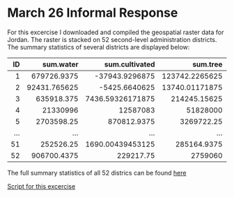 # March 26 Informal Response

For this excercise I downloaded and compiled the geospatial raster data for Jordan. The raster is stacked on 52 second-level administration districts. The summary statistics of several districts are displayed below: 

|ID|sum.water|sum.cultivated|sum.tree|sum.shrub|sum.herb|sum.sparse_veg|sum.aqua_veg|sum.artificial|sum.bare|sum.coastline|sum.road|sum.intersection|sum.reserve|sum.topo|sum.slope|sum.ntl|sum.pop20|mean.water|mean.cultivated|mean.tree|mean.shrub|mean.herb|mean.sparse_veg|mean.aqua_veg|mean.artificial|mean.bare|mean.coastline|mean.road|mean.intersection|mean.reserve|mean.topo|mean.slope|mean.ntl|mean.pop20|
|-:|-:|-:|-:|-:|-:|-:|-:|-:|-:|-:|-:|-:|-:|-:|-:|-:|-:|-:|-:|-:|-:|-:|-:|-:|-:|-:|-:|-:|-:|-:|-:|-:|-:|-:|
|1|679726.9375|-37943.9296875|123742.2265625|1173158|1856156.5|125708.7890625|3903620.75|81538.625|167961.875|3948423.75|25916.6484375|93419.078125|2059266|40397040|415986.21875|301959.65625|178169.03125|15.2187347412109|-0.849544942378998|2.77052450180054|26.2664012908936|41.5583839416504|2.8145546913147|87.4000473022461|1.82560765743256|3.76057958602905|88.4031677246094|0.580260336399078|2.09160470962524|46.105899810791|904.468811035156|9.31371593475342|6.76072025299072|3.98911237716675|
|2|92431.765625|-5425.6640625|13740.01171875|168408.40625|532834.8125|18928.279296875|1024249.75|69028.5703125|49927.67578125|1005303.25|9203.046875|30747.06640625|479776.125|7245589.5|153373.359375|21520.43359375|14231.61328125|7.78123188018799|-0.456751525402069|1.15668261051178|14.1772136688232|44.8559150695801|1.59344935417175|86.2249526977539|5.81106853485107|4.20308780670166|84.6299743652344|0.774744927883148|2.58839654922485|40.3892478942871|609.959289550781|12.9115104675293|1.8116660118103|1.19806742668152|
|3|635918.375|7436.59326171875|214245.15625|87985.5078125|568381.4375|37367.82421875|2737731.5|10271.8359375|42454.78515625|3389220.25|8530.125|24236.21875|2195654.5|26847208|212648.546875|952856.125|1027960.8125|20.0620250701904|0.234610483050346|6.75903034210205|2.77577662467957|17.9313621520996|1.1788843870163|86.3702621459961|0.324057042598724|1.33936834335327|106.923500061035|0.269109338521957|0.764606952667236|69.2687530517578|846.978759765625|6.70866012573242|30.06081199646|32.4302253723145|
|4|21330996|12587083|51828000|43823848|26317780|7897307|65079440|18759998|-6335014|124755784|5559978.5|12875391|91806688|519829984|1086544.625|385142.21875|46122.51953125|29.8160591125488|17.5939846038818|72.4441909790039|61.2561378479004|36.786491394043|11.0387048721313|90.966796875|26.2223682403564|-8.85496139526367|174.381256103516|7.77163171768188|17.996976852417|128.325637817383|726.608459472656|1.51875138282776|0.538344442844391|0.0644691810011864|
|5|2703598.25|870812.9375|3269722.25|2610496|2274237.75|1029944.5|7847979.5|1418280.625|-859366.3125|11776213|237230.515625|1175090.625|8644696|58776232|116775.59375|164475.578125|22360.484375|33.8918991088867|10.9163789749146|40.9887428283691|32.724781036377|28.50950050354|12.9112281799316|98.3810806274414|17.7793502807617|-10.7728853225708|147.624816894531|2.97388577461243|14.7307577133179|108.368598937988|736.809936523438|1.46388113498688|2.06184101104736|0.280307650566101|
|…|…|…|…|…|…|…|…|…|…|…|…|…|…|…|…|…|…|…|…|…|…|…|…|…|…|…|…|…|…|…|…|…|…|…|
|51|252526.25|1690.00439453125|285164.9375|245268.234375|344445.75|8728.181640625|1814475.75|45530.984375|5969.771484375|2046425.875|13705.4677734375|41836.36328125|1251393.125|12030597|142785.515625|103288.890625|108532.34375|13.9515428543091|0.0933691784739494|15.7547616958618|13.5505523681641|19.0299015045166|0.482213646173477|100.245956420898|2.51549077033997|0.329817295074463|113.06071472168|0.757198214530945|2.31137084960938|69.136833190918|664.665100097656|7.88859844207764|5.70649337768555|5.99618291854858|
|52|906700.4375|229217.75|2759060|1992459.875|1724501.625|214764.609375|7280673.5|265774.59375|-110534.015625|10759974|172058.140625|307424.71875|7254270|50151720|204734.96875|648894.125|766399.4375|11.3619184494019|2.87234163284302|34.5739479064941|24.9676361083984|21.6098346710205|2.69122838973999|91.2345657348633|3.33043766021729|-1.38510847091675|134.833892822266|2.15607094764709|3.85235786437988|90.9037017822266|628.454284667969|2.56554627418518|8.13133144378662|9.60379791259766|

The full summary statistics of all 52 districs can be found [here](full_sum.md)

[Script for this excercise](20210326.R)
